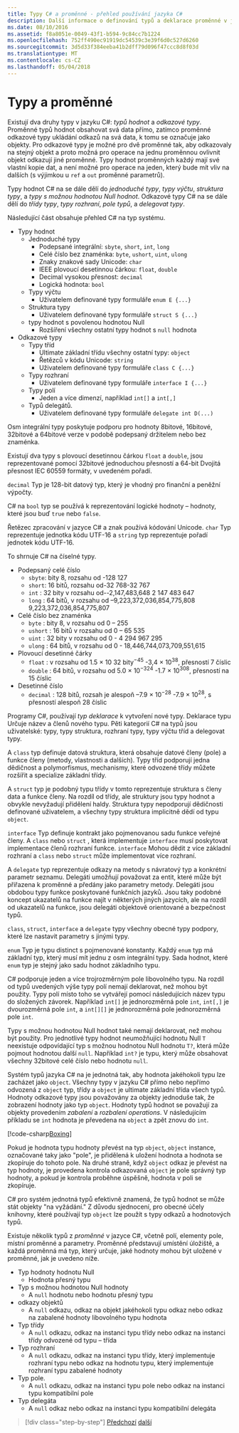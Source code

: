 ```yaml
---
title: Typy C# a proměnné - přehled používání jazyka C#
description: Další informace o definování typů a deklarace proměnné v jazyce C#
ms.date: 08/10/2016
ms.assetid: f8a8051e-0049-43f1-b594-9c84cc7b1224
ms.openlocfilehash: 752ff490ec91919dc54539c3e39f6d0c527d6260
ms.sourcegitcommit: 3d5d33f384eeba41b2dff79d096f47ccc8d8f03d
ms.translationtype: MT
ms.contentlocale: cs-CZ
ms.lasthandoff: 05/04/2018
---
```

# <a name="types-and-variables"></a>Typy a proměnné

Existují dva druhy typy v jazyku C#: *typů hodnot* a *odkazové typy*. Proměnné typů hodnot obsahovat svá data přímo, zatímco proměnné odkazové typy ukládání odkazů na svá data, k tomu se označuje jako objekty. Pro odkazové typy je možné pro dvě proměnné tak, aby odkazovaly na stejný objekt a proto možná pro operace na jednu proměnnou ovlivnit objekt odkazují jiné proměnné. Typy hodnot proměnných každý mají své vlastní kopie dat, a není možné pro operace na jeden, který bude mít vliv na dalších (s výjimkou u `ref` a `out` proměnné parametrů).

Typy hodnot C# na se dále dělí do *jednoduché typy*, *typy výčtu*, *struktura typy*, a *typy s možnou hodnotou Null hodnot*. Odkazové typy C# na se dále dělí do *třídy typy*, *typy rozhraní*, *pole typů*, a *delegovat typy*.

Následující část obsahuje přehled C# na typ systému.

* Typy hodnot
    - Jednoduché typy
        * Podepsané integrální: `sbyte`, `short`, `int`, `long`
        * Celé číslo bez znaménka: `byte`, `ushort`, `uint`, `ulong`
        * Znaky znakové sady Unicode: `char`
        * IEEE plovoucí desetinnou čárkou: `float`, `double`
        * Decimal vysokou přesnost: `decimal`
        * Logická hodnota: `bool`
    - Typy výčtu
        * Uživatelem definované typy formuláře `enum E {...}`
    - Struktura typy
        * Uživatelem definované typy formuláře `struct S {...}`
    - typy hodnot s povolenou hodnotou Null
        * Rozšíření všechny ostatní typy hodnot s `null` hodnota
* Odkazové typy
    - Typy tříd
        * Ultimate základní třídu všechny ostatní typy: `object`
        * Řetězců v kódu Unicode: `string`
        * Uživatelem definované typy formuláře `class C {...}`
    - Typy rozhraní
        * Uživatelem definované typy formuláře `interface I {...}`
    - Typy polí
        * Jeden a více dimenzí, například `int[]` a `int[,]`
    - Typů delegátů.
        * Uživatelem definované typy formuláře `delegate int D(...)`

Osm integrální typy poskytuje podporu pro hodnoty 8bitové, 16bitové, 32bitové a 64bitové verze v podobě podepsaný držitelem nebo bez znaménka.

Existují dva typy s plovoucí desetinnou čárkou `float` a `double`, jsou reprezentované pomocí 32bitové jednoduchou přesností a 64-bit Dvojitá přesnost IEC 60559 formáty, v uvedeném pořadí.

`decimal` Typ je 128-bit datový typ, který je vhodný pro finanční a peněžní výpočty.

C# na `bool` typ se používá k reprezentování logické hodnoty – hodnoty, které jsou buď `true` nebo `false`.

Řetězec zpracování v jazyce C# a znak používá kódování Unicode. `char` Typ reprezentuje jednotka kódu UTF-16 a `string` typ reprezentuje pořadí jednotek kódu UTF-16.

To shrnuje C# na číselné typy.

* Podepsaný celé číslo
    - `sbyte`: bity 8, rozsahu od -128 127
    - `short`: 16 bitů, rozsahu od-32 768-32 767
    - `int`  : 32 bity v rozsahu od--2,147,483,648 2 147 483 647
    - `long` : 64 bitů, v rozsahu od –9,223,372,036,854,775,808 9,223,372,036,854,775,807
* Celé číslo bez znaménka
    - `byte`   : bity 8, v rozsahu od 0 – 255
    - `ushort` : 16 bitů v rozsahu od 0 – 65 535
    - `uint`   : 32 bity v rozsahu od 0 - 4 294 967 295
    - `ulong`  : 64 bitů, v rozsahu od 0 - 18,446,744,073,709,551,615
* Plovoucí desetinné čárky
    - `float`  : v rozsahu od 1.5 × 10 32 bity<sup>−45</sup> -3,4 × 10<sup>38</sup>, přesností 7 číslic
    - `double` : 64 bitů, v rozsahu od 5.0 × 10<sup>−324</sup> -1.7 × 10<sup>308</sup>, přesností na 15 číslic
* Desetinné číslo
    - `decimal` : 128 bitů, rozsah je alespoň –7.9 × 10<sup>−28</sup> -7.9 × 10<sup>28</sup>, s přesností alespoň 28 číslic
    
Programy C#, používají *typ deklarace* k vytvoření nové typy. Deklarace typu Určuje název a členů nového typu. Pěti kategorií C# na typů jsou uživatelské: typy, typy struktura, rozhraní typy, typy výčtu tříd a delegovat typy.

A `class` typ definuje datová struktura, která obsahuje datové členy (pole) a funkce členy (metody, vlastnosti a dalších). Typy tříd podporují jedna dědičnost a polymorfismus, mechanismy, které odvozené třídy můžete rozšířit a specialize základní třídy.

A `struct` typ je podobný typu třídy v tomto reprezentuje struktura s členy data a funkce členy. Na rozdíl od třídy, ale struktury jsou typy hodnot a obvykle nevyžadují přidělení haldy. Struktura typy nepodporují dědičnosti definované uživatelem, a všechny typy struktura implicitně dědí od typu `object`.

`interface` Typ definuje kontrakt jako pojmenovanou sadu funkce veřejné členy. A `class` nebo `struct` , která implementuje `interface` musí poskytovat implementace členů rozhraní funkce. `interface` Mohou dědit z více základní rozhraní a `class` nebo `struct` může implementovat více rozhraní.

A `delegate` typ reprezentuje odkazy na metody s návratový typ a konkrétní parametr seznamu. Delegáti umožňují považovat za entit, které může být přiřazena k proměnné a předány jako parametry metody. Delegáti jsou obdobou typy funkce poskytované funkčních jazyků. Jsou taky podobné koncept ukazatelů na funkce najít v některých jiných jazycích, ale na rozdíl od ukazatelů na funkce, jsou delegáti objektově orientované a bezpečnost typů.

`class`, `struct`, `interface` a `delegate` typy všechny obecné typy podpory, které lze nastavit parametry s jinými typy.

`enum` Typ je typu distinct s pojmenované konstanty. Každý `enum` typ má základní typ, který musí mít jednu z osm integrální typy. Sada hodnot, které `enum` typ je stejný jako sadu hodnot základního typu.

C# podporuje jeden a více trojrozměrným pole libovolného typu. Na rozdíl od typů uvedených výše typy polí nemají deklarovat, než mohou být použity. Typy polí místo toho se vytvářejí pomocí následujících název typu do složených závorek. Například `int[]` je jednorozměrná pole `int`, `int[,]` je dvourozměrná pole `int`, a `int[][]` je jednorozměrná pole jednorozměrná pole `int`.

Typy s možnou hodnotou Null hodnot také nemají deklarovat, než mohou být použity. Pro jednotlivé typy hodnot neumožňující hodnotu Null `T` neexistuje odpovídající typ s možnou hodnotou Null hodnotu `T?`, která může pojmout hodnotou další `null`. Například `int?` je typu, který může obsahovat všechny 32bitové celé číslo nebo hodnotu `null`.

Systém typů jazyka C# na je jednotná tak, aby hodnota jakéhokoli typu lze zacházet jako `object`. Všechny typy v jazyku C# přímo nebo nepřímo odvozená z `object` typ, třídy a `object` je ultimate základní třída všech typů. Hodnoty odkazové typy jsou považovány za objekty jednoduše tak, že zobrazení hodnoty jako typ `object`. Hodnoty typů hodnot se považují za objekty provedením *zabalení* a *rozbalení operations*. V následujícím příkladu se `int` hodnota je převedena na `object` a zpět znovu do `int`.

[!code-csharp[Boxing](../../../samples/snippets/csharp/tour/types-and-variables/Program.cs#L1-L10)]

Pokud je hodnota typu hodnoty převést na typ `object`, `object` instance, označované taky jako "pole", je přidělená k uložení hodnota a hodnota se zkopíruje do tohoto pole. Na druhé straně, když `object` odkaz je převést na typ hodnoty, je provedena kontrola odkazovaná `object` je pole správný typ hodnoty, a pokud je kontrola proběhne úspěšně, hodnota v poli se zkopíruje.

C# pro systém jednotná typů efektivně znamená, že typů hodnot se může stát objekty "na vyžádání." Z důvodu sjednocení, pro obecné účely knihovny, které používají typ `object` lze použít s typy odkazů a hodnotových typů.

Existuje několik typů z *proměnné* v jazyce C#, včetně polí, elementy pole, místní proměnné a parametry. Proměnné představují umístění úložiště, a každá proměnná má typ, který určuje, jaké hodnoty mohou být uložené v proměnné, jak je uvedeno níže.

* Typ hodnoty hodnotu Null
    - Hodnota přesný typu
* Typ s možnou hodnotou Null hodnoty
    - A `null` hodnotu nebo hodnotu přesný typu
* odkazy objektů
    - A `null` odkazu, odkaz na objekt jakéhokoli typu odkaz nebo odkaz na zabalené hodnoty libovolného typu hodnota
* Typ třídy
    - A `null` odkazu, odkaz na instanci typu třídy nebo odkaz na instanci třídy odvozené od typu – třída
* Typ rozhraní
    - A `null` odkazu, odkaz na instanci typu třídy, který implementuje rozhraní typu nebo odkaz na hodnotu typu, který implementuje rozhraní typu zabalené hodnoty
* Typ pole.
    - A `null` odkazu, odkaz na instanci typu pole nebo odkaz na instanci typu kompatibilní pole
* Typ delegáta
    - A `null` odkaz nebo odkaz na instanci typu kompatibilní delegáta

>[!div class="step-by-step"]
[Předchozí](program-structure.md)
[další](expressions.md)
